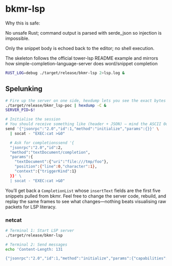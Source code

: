 # bkmr-lsp
Why this is safe:

No unsafe Rust; command output is parsed with serde_json so injection is impossible.

Only the snippet body is echoed back to the editor; no shell execution.

The skeleton follows the official tower-lsp README example
and mirrors how simple-completion-language-server does word/snippet completion

```bash
RUST_LOG=debug ./target/release/bkmr-lsp 2>lsp.log &
```

## Spelunking
```bash
# Fire up the server on one side, hexdump lets you see the exact bytes leaving the server.
./target/release/bkmr_lsp-poc | hexdump -C &
SERVER_PID=$!

# Initialise the session
# You should receive something like (header + JSON) – mind the ASCII 0d / 0a pairs
send '{"jsonrpc":"2.0","id":1,"method":"initialize","params":{}}' \
  | socat - "EXEC:cat >&0"

  # Ask for completionssend '{
  "jsonrpc":"2.0","id":2,
  "method":"textDocument/completion",
  "params":{
    "textDocument":{"uri":"file:///tmp/foo"},
    "position":{"line":0,"character":1},
    "context":{"triggerKind":1}
  }}' \
  | socat - "EXEC:cat >&0"
```
You’ll get back a `CompletionList` whose `insertText` fields are the first five snippets pulled from bkmr.
Feel free to change the server code, rebuild, and replay the same frames to see what changes—nothing beats visualising raw packets for LSP literacy.

### netcat
```bash
# Terminal 1: Start LSP server 
./target/release/bkmr-lsp

# Terminal 2: Send messages
echo 'Content-Length: 131

{"jsonrpc":"2.0","id":1,"method":"initialize","params":{"capabilities":{"textDocument":{"completion":{"completionItem":{"snippetSupport":true}}}}}}' | nc localhost 3000
```
